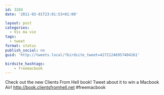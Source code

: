 ```yaml
---
id: 3284
date: '2011-03-01T23:01:53+01:00'

layout: post
categories:
  - Vis ma vie
tags:
  - tweet
format: status
publish_social: no
guid: 'http://tweets.local/?birdsite_tweet=42721246957404161'

birdsite_hashtags:
    - freemacbook
---
```


Check out the new Clients From Hell book! Tweet about it to win a Macbook Air! http://book.clientsfromhell.net #freemacbook